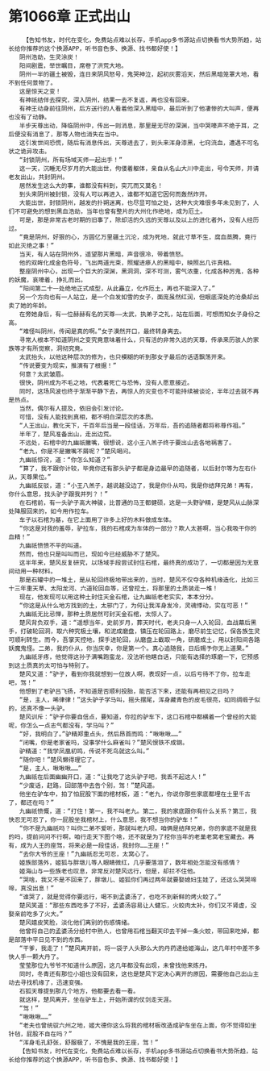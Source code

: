 # 第1066章 正式出山
        【告知书友，时代在变化，免费站点难以长存，手机app多书源站点切换看书大势所趋，站长给你推荐的这个换源APP，听书音色多、换源、找书都好使！】
       阴州浩劫，生灵涂炭！
       阳间剧震，举世瞩目，席卷了洪荒大地。
       阴州一半的疆土被毁，连日来阴风怒号，鬼哭神泣，起初灰雾滔天，然后黑暗笼罩大地，看不到任何景物了。
       这是惊天之变！
       有神祇结伴去探究，深入阴州，结果一去不复返，再也没有回来。
       有神王动身前往阴州，后方送行的人看着他深入黑暗中，最后听到了他凄惨的大叫声，便再也没有了动静。
       半步天尊出动，降临阴州中，传出一则消息，那里是无尽的深渊，当中哭嚎声不绝于耳，之后便没有消息了，那等人物也消失在当中。
       这引发世间恐慌，随后有消息传出，天尊进去了，到头来浑身漆黑，七窍流血，遭遇不可名状之诡异攻击。
       “封锁阴州，所有场域天师一起出手！”
       这一天，沉睡无尽岁月的大能出世，佝偻着躯体，亲自从名山大川中走出，号令天师，并请老友出山，共封阴州。
       居然发生这么大的事，谁都没有料到，突兀而又莫名！
       到头来阴州被封锁，没有人可以再进入，谁都不知道它因何而轰然炸开。
       大能出世，封锁阴州，越发的扑朔迷离，也尽显可怕之处，这种大灾难很多年未见到了，人们不可避免的想到黑血浩劫，当年也曾有整片的大州化作绝地，成为厄土。
       可是，那是非常古老时期的旧事了，除却活的久远的天尊以及以上的进化者外，没有人经历过。
       “竟是阴州，好狠的心，方圆亿万里疆土沉沦，成为死地，就此寸草不生，腐血蒸腾，竟行如此灭绝之事！”
       当天，有人站在阴州外，遥望那片黑暗，声音很冷，带着愤怒。
       他的双眸化成金色符号，飞出两道光束，照耀进瘆人的黑暗中，映照出几许真相。
       整座阴州中心，出现一个巨大的深渊，黑洞洞，深不可测，雾气浓重，化成各种厉鬼，各种的妖魔，哀嚎着，挣扎而出。
       “阳间第二十一处绝地正式成型，从此矗立，化作厄土，再也不能深入了。”
       另一个方向也有一人站立，是一个白发如雪的女子，面庞虽然红润，但眼底深处的沧桑却出卖了她的年龄。
       在旁她身后，有一位赫赫有名的天尊——太武，执弟子之礼，站在后面，可想而知女子身份之高。
       “难怪叫阴州，传闻是真的啊。”女子漠然开口，最终转身离去。
       寻常人根本不知道阴州之变究竟意味着什么，只有活的非常久远的天尊，传承来历骇人的家族等才有所觉察，洞彻究竟。
       太武抬头，以他这种层次的修为，也只模糊的听到那女子最后的话语飘荡开来。
       “传说要变为现实，推演有了根据！”
       何意？太武皱眉。
       很快，阴州成为不毛之地，代表着死亡与恐怖，没有人愿意接近。
       同时，这场风波也终于渐渐平静下去，再惊人的灾变也不可能持续被谈论，半年过去就不再是热点。
       当然，偶尔有人提及，依旧会引发讨论。
       可惜，没有人能找到真相，都不明白深层次的本质。
       “人王出山，教化天下，千百年后当是一段佳话，万年后，吾的追随者都将称尊作祖。”
       半年了，楚风准备出山，走出边荒。
       不远处，石棺中的九幽祇撇嘴，很想说，这小王八羔子终于要出山去各地祸害了。
       “老九，你是不是撇嘴不屑呢？”楚风喝问。
       九幽祇惊诧，道：“你怎么知道？”
       “算了，我不跟你计较，毕竟你还有那头驴子都是身边最早的追随者，以后封尔等为左右仆从，天尊果位。”
       九幽祇反驳，道：“小王八羔子，越说越没边了，我是你仆从吗，我是你结拜兄弟！再有，你什么意思，找头驴子跟我并列？！”
       在石棺前，有一头驴子高大神骏，比普通的马王都健硕，这是一头野驴精，是楚风从山脉深处降服回来的，如今用作拉车。
       车子以石棺为基，在它上面用了许多上好的木料做成车体。
       “你这是对我的羞辱，驴拉车，我的石棺成为车体的一部分？欺人太甚啊，当心我吸干你的血精！”
       九幽祇愤愤不平的叫道。
       然而，他也只是叫叫而已，现如今已经威胁不了楚风。
       这半年来，楚风反复研究，以场域手段尝试封住石棺，最终真的成功了，一切都是因为无意间动用一种材料。
       那是石罐中的一堆土，是从轮回终极地带出来的，当时，楚风不仅夺各种机缘造化，比如三十三年重天草、太阳龙河、六道轮回血等，还曾挖土，将那里的土质装走一堆！
       现在，他发现可以用这种土封住天金石棺，让九幽祇老老实实，本本分分。
       “你这是从什么地方找到的土，太邪门了，为何让我浑身发冷，灵魂悸动，实在可恶！”
       九幽祇无比忌惮，那种土质居然可封天金石棺，太惊人了。
       楚风背负双手，道：“遥想当年，史前岁月，葬天时代，老夫只身一人入轮回，血战幕后黑手，打破轮回洞，取六种究极土壤，和泥成磨盘，镇压在轮回路上，磨尽前生记忆，保各族生灵可顺利转生。而今，吾掌天控地，探手进轮回，从磨盘上截取一角，研磨成土，用以封阳间各路妖魔鬼怪。二弟，我的仆从，你当庆幸，你是第一个。真心追随我，日后赐予你无上道果。”
       九幽祇牙疼，他觉得这孙子满嘴跑蛮龙，没法听他瞎白话，只能有选择的琢磨一下，它预感到这土质真的太可怕与特别了。
       楚风又道：“驴子，看到你我就想到一位故人啊，表现好一点，以后亏待不了你，拉车走吧，驾！”
       他想到了老驴吕飞扬，不知道是否顺利投胎，能否活下来，还能有再相见之日吗？
       “是，主人，唏律律！”这头驴子学马叫，摇头摆尾，浑身藏青色的皮毛很亮，如同绸缎子似的，还真不像一头驴。
       楚风训斥：“驴子你要自信点，要知道，你拉的驴车下，这口石棺中都横着一个曾经的大能呢，你怎么一点志气都没有，学马叫？”
       “好，我明白了。”驴精郑重点头，然后昂首而鸣：“啾啾啾……”
       “闭嘴，你是老家雀吗，没事学什么麻雀叫？”楚风恨铁不成钢。
       驴精道：“我学凤凰初鸣，传说不死鸟就这么叫。”
       “随你吧！”楚风懒得理它了。
       “是，主人，啾啾啾……”
       九幽祇在后面幽幽开口，道：“让我吃了这头驴子吧，我丢不起这人！”
       “少废话，赶路，回部落中去告个别，驾！”楚风道。
       他坐在驴车中，拍了怕屁股下面的棺材板，道：“老九，你说你那些家底都埋在土里千古了，都还在吗？”
       九幽祇愤慨，道：“打住！第一，我不叫老九。第二，我的家底跟你有什么关系？第三，我快忍无可忍了，你一屁股坐我棺材上，什么意思，我不想当你的驴车！”
       “你不是九幽祇吗？叫你二弟不爱听，那就叫老九呗。咱俩是结拜兄弟，你的家底不就是我的吗，提前问问不行啊，咱行走天下图个啥，还不就是为了挖你当年的老巢老窝老宝藏去。再有，成为人王的座驾，将来必是一段佳话，我封你……王座！”
       “去你大爷的王座！”九幽祇忍无可忍，太窝心了。
       姬族部落外，姬狐与胖墩儿等人眼睛微红，几乎要落泪了，数年相处怎能没有感情？
       姬海山与一些族老也叹息，非常反对楚风远行，但是，却拦不住他。
       “哭啥，我又不是不回来了，胖墩儿、姬狐你们再过两年就要娶媳妇生娃了，还这么哭哭啼啼，真没出息！”
       “谁哭了，就是觉得你要远行，喝不到孟婆汤了，也吃不到新鲜的烤火蛟了。”
       楚风笑道：“那些东西吃多了不好，孟婆汤容易让人健忘，火蛟肉太补，你们又不肾虚，没娶亲前吃多了火大。”
       楚风嬉皮笑脸，淡化他们离别的伤感情绪。
       他曾将自己的孟婆汤分给村中熟人，也曾用石棺当翻天印去干掉一条火蛟，带回来吃掉，都是部落中平日见不到的东西。
       “干爹，我走了！”楚风离开前，将一袋子人头那么大的丹药递给姬海山，这几年村中差不多快人手一颗大丹了。
       莹莹那位九爷爷不知道什么原因，这几年都没有出现，未曾找他来炼丹。
       同时，冬青还有那位小姐也没有回来，这也是楚风下定决心离开的原因，需要他自己出山主动去寻找机缘了，迅速变强。
       石狐天尊提到那几个地方，他都要去看一看。
       就这样，楚风离开，坐在驴车上，开始所谓的仗剑走天涯。
       “驾！”
       “啾啾啾……”
       “老夫也曾统驭六州之地，姬大德你这么将我的棺材板改造成驴车坐在上面，你不觉得如坐针毡，屁股不自在吗？”
       “浑身毛孔舒张，舒服极了，不愧是我的王座，驾！”
       【告知书友，时代在变化，免费站点难以长存，手机app多书源站点切换看书大势所趋，站长给你推荐的这个换源APP，听书音色多、换源、找书都好使！】